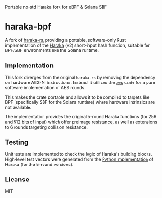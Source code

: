 Portable no-std Haraka fork for eBPF & Solana SBF

# haraka-bpf

A fork of [haraka-rs](https://github.com/gendx/haraka-rs), providing a portable, software-only Rust implementation of the [Haraka](https://github.com/kste/haraka) (v2) short-input hash function, suitable for BPF/SBF environments like the Solana runtime.

## Implementation

This fork diverges from the original `haraka-rs` by removing the dependency on hardware AES-NI instructions. Instead, it utilizes the [aes](https://crates.io/crates/aes) crate for a pure software implementation of AES rounds.

This makes the crate portable and allows it to be compiled to targets like BPF (specifically SBF for the Solana runtime) where hardware intrinsics are not available.

The implementation provides the original 5-round Haraka functions (for 256 and 512 bits of input) which offer preimage resistance, as well as extensions to 6 rounds targeting collision resistance.

## Testing

Unit tests are implemented to check the logic of Haraka's building blocks.
High-level test vectors were generated from the [Python implementation](https://github.com/kste/haraka/blob/master/code/python/ref.py) of Haraka (for the 5-round versions).

## License

MIT

